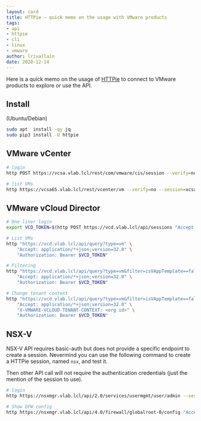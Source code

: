 ```yaml
---
layout: card
title: HTTPie – quick memo on the usage with VMware products
tags:
- api
- httpie
- cli
- linux
- vmware
author: lrivallain
date: 2020-12-14
---
```


Here is a quick memo on the usage of [HTTPie](https://httpie.io) to connect to VMware products to explore or use the API.

## Install

(Ubuntu/Debian)

```bash
sudo apt  install -qy jq
sudo pip3 install -U httpie
```

## VMware vCenter

```bash
# login
http POST https://vcsa.vlab.lcl/rest/com/vmware/cis/session --verify=no --session=vcsa -a 'administrator@vsphere.local:VMware1!'

# list VMs
http https://vcsa65.vlab.lcl/rest/vcenter/vm --verify=no --session=vcsa
```

## VMware vCloud Director

```bash
# One liner login
export VCD_TOKEN=$(http POST https://vcd.vlab.lcl/api/sessions "Accept: application/*+json;version=32.0" --session=vcd --verify=no -a 'administrator@System:VMware1!' -h | grep X-VMWARE-VCLOUD-ACCESS-TOKEN | cut -d' ' -f2)

# List VMs
http "https://vcd.vlab.lcl/api/query?type=vm" \
    "Accept: application/*+json;version=32.0" \
    "Authorization: Bearer $VCD_TOKEN"

# Filtering
http "https://vcd.vlab.lcl/api/query?type=vm&filter=isVAppTemplate==false;name==mstr-rm7c" \
    "Accept: application/*+json;version=32.0" \
    "Authorization: Bearer $VCD_TOKEN"

# Change tenant context
http "https://vcd.vlab.lcl/api/query?type=vm&filter=isVAppTemplate==false;name==mstr-rm7c" \
    "Accept: application/*+json;version=32.0" \
    "X-VMWARE-VCLOUD-TENANT-CONTEXT: <org id>" \
    "Authorization: Bearer $VCD_TOKEN"
```

## NSX-V

NSX-V API requires basic-auth but does not provide a specific endpoint to create a session. Nevermind you can use the following command to create a HTTPie session, named `nsx`, and test it. 

Then other API call will not require the authentication credentials (just the mention of the session to use).

```bash
# login
http https://nsxmgr.vlab.lcl/api/2.0/services/usermgmt/user/admin --session=nsx -a 'admin:VMware1!'

# Show DFW config
http https://nsxmgr.vlab.lcl/api/4.0/firewall/globalroot-0/config "Accept: application/json" --session=nsx
```
